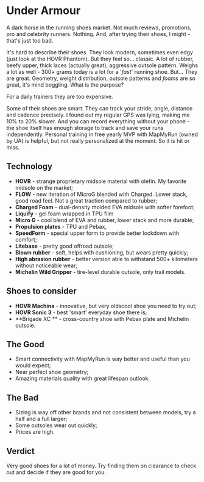 # Under Armour

A dark horse in the running shoes market. Not much reviews, promotions, pro and celebrity runners. Nothing. And, after trying their shoes, I might - that's just too bad. 

It's hard to describe their shoes. They look modern, sometimes even edgy (just look at the HOVR Phantom). But they feel so... classic. A lot of rubber, beefy upper, thick laces (actually great), aggressive outsole pattern. Weighs a lot as well - 300+ grams today is a lot for a '*fast*' running shoe. But... They are great. Geometry,  weight distribution, outsole patterns and *foams* are so great, it's mind boggling. What is the purpose?

For a daily trainers they are too expensive. 

Some of their shoes are smart. They can track your stride, angle, distance and cadence precisely. I found out my regular GPS was lying, making me 10% to 20% slower. And you can record everything without your phone - the shoe itself has enough storage to track and save your runs independently. Personal training in free yearly MVP with MapMyRun (owned by UA) is helpful, but not really personalized at the moment. So it is hit or miss.

## Technology

- **HOVR** - strange proprietary midsole material with olefin. My favorite midsole on the market;
- **FLOW** - new iteration of MicroG blended with Charged. Lower stack, good road feel. Not a great traction compared to rubber;
- **Charged Foam** - dual-density molded EVA midsole with softer forefoot;
- **Liquify** - gel foam wrapped in TPU film
- **Micro G** - cool blend of EVA and rubber, lower stack and more durable;
- **Propulsion plates** - TPU and Pebax, 
- **SpeedForm** - special upper form to provide better lockdown with comfort;
- **Litebase** - pretty good offroad outsole;
- **Blown rubber** - soft, helps with cushioning, but wears pretty quickly;
- **High abrasion rubber** - better version able to withstand 500+ kilometers without noticeable wear;
- **Michelin Wild Gripper** - tire-level durable outsole, only trail models.

## Shoes to consider

- **HOVR Machina** - innovative, but very oldscool shoe you need to try out;
- **HOVR Sonic 3** - best 'smart' everyday shoe there is;
- **Brigade XC ** - cross-country shoe with Pebax plate and Michelin outsole.

## The Good

- Smart connectivity with MapMyRun is way better and useful than you would expect;
- Near perfect shoe geometry;
- Amazing materials quality with great lifespan outlook.

## The Bad 

- Sizing is way off other brands and not consistent between models, try a half and a full larger;
- Some outsoles wear out quickly;
- Prices are high.


## Verdict

Very good shoes for a lot of money. Try finding them on clearance to check out and decide if they are good for you.